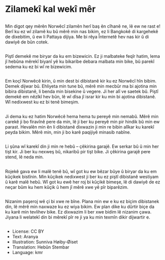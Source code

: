 # Zilamekî kal wekî mêr

##
Min digot qey mêrên Norwêcî zilamên herî baş ên cîhanê ne, lê ew ne rast e! Berî ku ez wî zilamê ku bû mêrê min nas bikim, ez li Bangkokê di kargehekê de dixebitim, û ew li Pattaya dijiya. Me bi rêya Înternetê hev nas kir û di dawiyê de bûn cotek.

##
Piştî demekê me biryar da ku em bizewicin. Ez ji malbateke feqîr hatim, lema jî hebûna mêrekî biyanî yê ku bikaribe debara malbata min bike, bû parekî sedema ku ez bi wî re bizewicim.

##
Em koçî Norwêcê kirin, û min dest bi dibistanê kir ku ez Norwêcî hîn bibim. Demek dijwar bû. Ehliyeta min tune bû, mêrê min mecbûr ma bi ajotina min bibira dibistanê, li benda min bisekine û vegere. Ji her alî ve saetek bû. Piştî demekê em nêzîkî hev bûn, lê wî dîsa jî israr kir ku min bi ajotina dibistanê. Wî nedixwest ku ez bi tenê bimeşim.

##
Ji dema ku ez hatim Norwêcê hema hema tu pereyê min nemabû. Mêrê min carekê ji bo firavînê pere da min, lê ji ber ku pereyê min pir hindik bû min ew parast. Hevalên min ên li dibistanê dixwazin ji min re bibin alîkar ku karekî peyda bikim. Mêrê min, min ji bo karê paqijiyê minasib nabîne.

##
Li şûna wî karekî din ji min re hebû – çêkirina garajê. Ew serkar bû û min her tişt kir. Ji ber ku nexweş bû, nikaribû pir tişt bike. Ji çêkirina garajê pere stend, lê neda min.

##
Rojekê gava ew li malê tenê bû, wî got ku ew bêzar bûye û biryar da ku em kûçikek bistînin. Min kûçikek nedixwest ji ber ku ez piştî dibistanê westiyam û karê malê hebû. Wî got ku ewê her roj bi kûçikê bimeşe, lê di dawiyê de ez neçar bûm ku hem kûçik û hem jî mêrê xwe yê pîr biparêzim.

##
Nizanim paşeroj wê çi bi xwe re bîne. Plana min ew e ku ez biçim dibistanek din, lê mêrê min naxwaze ku ez wiya bikim. Ew plan dike ku dûrtir biçe da ku karê min tevlihev bike. Ez dixwazim li ber xwe bidim lê nizanim çawa. Jiyana li welatekî din bi mêrekî pîr re ji ya ku min texmîn dikir dijwartir e.

##
* License: CC BY
* Text: Aranya
* Illustration: Sunniva Høiby-Øiset
* Translation: Hebûn Stembar
* Language: kmr
